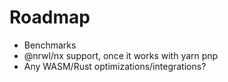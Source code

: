 # Roadmap

-   Benchmarks
-   @nrwl/nx support, once it works with yarn pnp
-   Any WASM/Rust optimizations/integrations?
